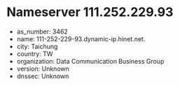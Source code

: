 # Nameserver 111.252.229.93

* as_number: 3462
* name: 111-252-229-93.dynamic-ip.hinet.net.
* city: Taichung
* country: TW
* organization: Data Communication Business Group
* version: Unknown
* dnssec: Unknown
